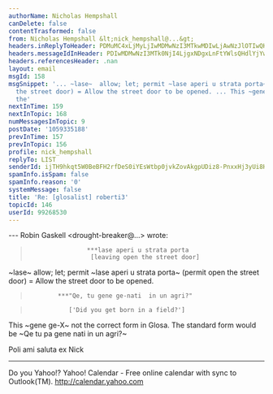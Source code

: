 ```yaml
---
authorName: Nicholas Hempshall
canDelete: false
contentTrasformed: false
from: Nicholas Hempshall &lt;nick_hempshall@...&gt;
headers.inReplyToHeader: PDMuMC4xLjMyLjIwMDMwNzI3MTkwMDIwLjAwNzJlOTIwQHBhY2lmaWMubmV0LmF1Pg==
headers.messageIdInHeader: PDIwMDMwNzI3MTk0NjI4LjgxNDgxLnFtYWlsQHdlYjYwMDAyLm1haWwueWFob28uY29tPg==
headers.referencesHeader: .nan
layout: email
msgId: 158
msgSnippet: '... ~lase~  allow; let; permit ~lase aperi u strata porta~ (permit open
  the street door) = Allow the street door to be opened. ... This ~gene ge-X~ not
  the'
nextInTime: 159
nextInTopic: 168
numMessagesInTopic: 9
postDate: '1059335188'
prevInTime: 157
prevInTopic: 156
profile: nick_hempshall
replyTo: LIST
senderId: ijTH9hkqt5W0BeBFH2rfDeS0iYEsWtbp0jvkZovAkgpUDiz8-PnxxHj3yUi8H5l2Zpom_8ikx8IHJ68d7qNKTGtSPnwTH70N1oihx7thWDIFjFOJaYU
spamInfo.isSpam: false
spamInfo.reason: '0'
systemMessage: false
title: 'Re: [glosalist] roberti3'
topicId: 146
userId: 99268530
---
```


--- Robin Gaskell <drought-breaker@...>
wrote:
>                     ***lase aperi u strata porta
>                      [leaving open the street door]

~lase~  allow; let; permit 
~lase aperi u strata porta~
(permit open the street door)
= Allow the street door to be opened.


>             ***"Qe, tu gene ge-nati  in un agri?"   

>                ['Did you get born in a field?']  

This ~gene ge-X~ not the correct form in Glosa.
The standard form would be
~Qe tu pa gene nati in un agri?~

Poli ami saluta ex
Nick

__________________________________
Do you Yahoo!?
Yahoo! Calendar - Free online calendar with sync to Outlook(TM).
http://calendar.yahoo.com

